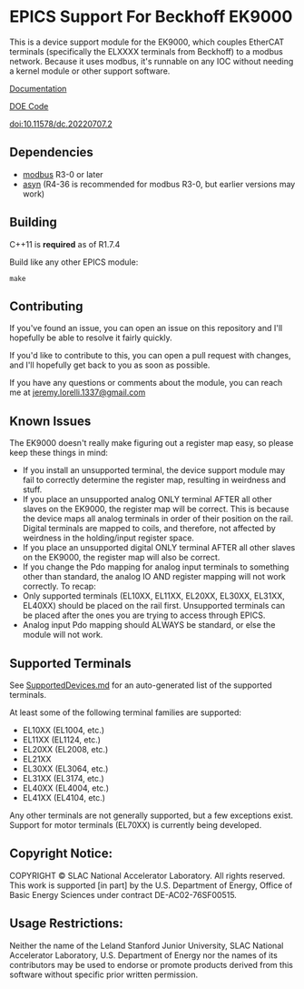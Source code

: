 # EPICS Support For Beckhoff EK9000

This is a device support module for the EK9000, which couples EtherCAT terminals (specifically the ELXXXX terminals from Beckhoff) to a modbus network.
Because it uses modbus, it's runnable on any IOC without needing a kernel module or other support software.

[Documentation](https://github.com/slaclab/epics-ek9000/wiki/Manual)

[DOE Code](https://www.osti.gov/doecode/biblio/75566)

[doi:10.11578/dc.20220707.2](https://doi.org/10.11578/dc.20220707.2)

## Dependencies

* [modbus](https://github.com/epics-modules/modbus) R3-0 or later
* [asyn](https://github.com/epics-modules/asyn) (R4-36 is recommended for modbus R3-0, but earlier versions may work)

## Building

C++11 is **required** as of R1.7.4

Build like any other EPICS module:
```
make
```

## Contributing

If you've found an issue, you can open an issue on this repository and I'll hopefully be able to resolve it fairly quickly.

If you'd like to contribute to this, you can open a pull request with changes, and I'll hopefully get back to you as soon as possible.

If you have any questions or comments about the module, you can reach me at jeremy.lorelli.1337@gmail.com

## Known Issues

The EK9000 doesn't really make figuring out a register map easy, so please keep these things in mind:

* If you install an unsupported terminal, the device support module may fail to correctly determine the register map, resulting in weirdness and stuff.
* If you place an unsupported analog ONLY terminal AFTER all other slaves on the EK9000, the register map will be correct. This is because the device maps all analog terminals in order of their position on the rail. Digital terminals are mapped to coils, and therefore, not affected by weirdness in the holding/input register space.
* If you place an unsupported digital ONLY terminal AFTER all other slaves on the EK9000, the register map will also be correct.
* If you change the Pdo mapping for analog input terminals to something other than standard, the analog IO AND register mapping will not work correctly.
To recap:
* Only supported terminals (EL10XX, EL11XX, EL20XX, EL30XX, EL31XX, EL40XX) should be placed on the rail first. Unsupported terminals can be placed after the ones you are trying to access through EPICS.
* Analog input Pdo mapping should ALWAYS be standard, or else the module will not work.

## Supported Terminals

See [SupportedDevices.md](SupportedDevices.md) for an auto-generated list of
the supported terminals.

At least some of the following terminal families are supported:

* EL10XX (EL1004, etc.)
* EL11XX (EL1124, etc.)
* EL20XX (EL2008, etc.)
* EL21XX
* EL30XX (EL3064, etc.)
* EL31XX (EL3174, etc.)
* EL40XX (EL4004, etc.)
* EL41XX (EL4104, etc.)

Any other terminals are not generally supported, but a few exceptions exist.
Support for motor terminals (EL70XX) is currently being developed.

## Copyright Notice:

COPYRIGHT © SLAC National Accelerator Laboratory. All rights reserved. This work is supported [in part] by the U.S. Department of Energy, Office of Basic Energy Sciences under contract DE-AC02-76SF00515.

## Usage Restrictions:

Neither the name of the Leland Stanford Junior University, SLAC National Accelerator Laboratory, U.S. Department of Energy nor the names of its contributors may be used to endorse or promote products derived from this software without specific prior written permission.

